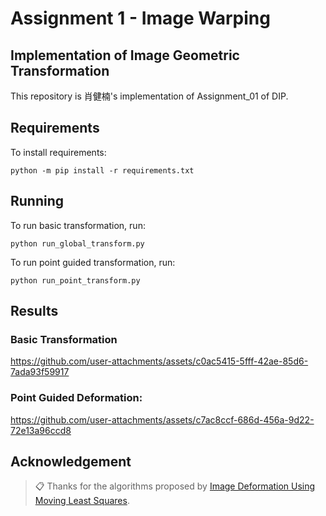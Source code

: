 # Assignment 1 - Image Warping

## Implementation of Image Geometric Transformation

This repository is 肖健楠's implementation of Assignment_01 of DIP. 

## Requirements

To install requirements:

```setup
python -m pip install -r requirements.txt
```


## Running

To run basic transformation, run:

```basic
python run_global_transform.py
```

To run point guided transformation, run:

```point
python run_point_transform.py
```

## Results
### Basic Transformation


https://github.com/user-attachments/assets/c0ac5415-5fff-42ae-85d6-7ada93f59917



### Point Guided Deformation:


https://github.com/user-attachments/assets/c7ac8ccf-686d-456a-9d22-72e13a96ccd8



## Acknowledgement

>📋 Thanks for the algorithms proposed by [Image Deformation Using Moving Least Squares](https://people.engr.tamu.edu/schaefer/research/mls.pdf).
